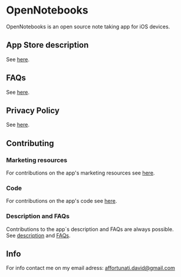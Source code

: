# OpenNotebooks

OpenNotebooks is an open source note taking app for iOS devices.

## App Store description

See [here](AppDescription.md).

## FAQs

See [here](FAQs.md).

## Privacy Policy

See [here](PrivacyPolicy.md).

## Contributing
### Marketing resources
For contributions on the app's marketing resources see [here](Marketing%20Resources/MARKETING_RESOURCES.md).
### Code
For contributions on the app's code see [here](Code/CODE.md).
### Description and FAQs
Contributions to the app´s description and FAQs are always possible.\
See [description](AppDescription.md) and [FAQs](FAQs.md).

## Info
For info contact me on my email adress:
affortunati.david@gmail.com
